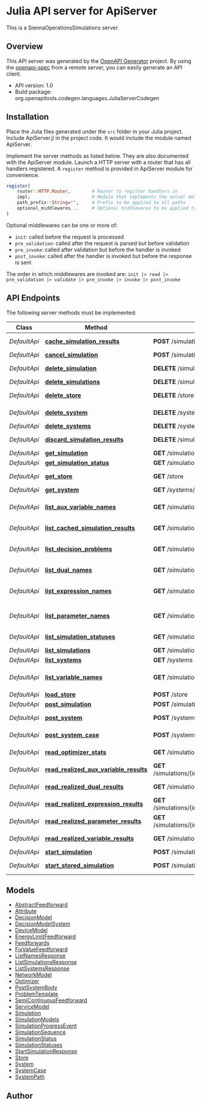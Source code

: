 # Julia API server for ApiServer

This is a SiennaOperationsSimulations server.

## Overview
This API server was generated by the [OpenAPI Generator](https://openapi-generator.tech) project.  By using the [openapi-spec](https://openapis.org) from a remote server, you can easily generate an API client.

- API version: 1.0
- Build package: org.openapitools.codegen.languages.JuliaServerCodegen


## Installation
Place the Julia files generated under the `src` folder in your Julia project. Include ApiServer.jl in the project code.
It would include the module named ApiServer.

Implement the server methods as listed below. They are also documented with the ApiServer module.
Launch a HTTP server with a router that has all handlers registered. A `register` method is provided in ApiServer module for convenience.

```julia
register(
    router::HTTP.Router,        # Router to register handlers in
    impl;                       # Module that implements the server methods
    path_prefix::String="",     # Prefix to be applied to all paths
    optional_middlewares...     # Optional middlewares to be applied to all handlers
)
```

Optional middlewares can be one or more of:
- `init`: called before the request is processed
- `pre_validation`: called after the request is parsed but before validation
- `pre_invoke`: called after validation but before the handler is invoked
- `post_invoke`: called after the handler is invoked but before the response is sent

The order in which middlewares are invoked are:
`init |> read |> pre_validation |> validate |> pre_invoke |> invoke |> post_invoke`


## API Endpoints

The following server methods must be implemented:

Class | Method | HTTP request | Description
------------ | ------------- | ------------- | -------------
*DefaultApi* | [**cache_simulation_results**](docs/DefaultApi.md#cache_simulation_results) | **POST** /simulations/{id}/cache_results | Cache the results for a simulation.
*DefaultApi* | [**cancel_simulation**](docs/DefaultApi.md#cancel_simulation) | **POST** /simulations/{id}/cancel | Cancel a simulation.
*DefaultApi* | [**delete_simulation**](docs/DefaultApi.md#delete_simulation) | **DELETE** /simulations/{name} | Remove a stored simulation.
*DefaultApi* | [**delete_simulations**](docs/DefaultApi.md#delete_simulations) | **DELETE** /simulations | Delete all simulations.
*DefaultApi* | [**delete_store**](docs/DefaultApi.md#delete_store) | **DELETE** /store | Delete the contents of the data store.
*DefaultApi* | [**delete_system**](docs/DefaultApi.md#delete_system) | **DELETE** /systems/{uuid} | Remove a loaded power system.
*DefaultApi* | [**delete_systems**](docs/DefaultApi.md#delete_systems) | **DELETE** /systems | Delete all systems.
*DefaultApi* | [**discard_simulation_results**](docs/DefaultApi.md#discard_simulation_results) | **DELETE** /simulations/{id}/cache_results | Discard the cached results for a simulation.
*DefaultApi* | [**get_simulation**](docs/DefaultApi.md#get_simulation) | **GET** /simulations/{name} | Retrieve one simulation.
*DefaultApi* | [**get_simulation_status**](docs/DefaultApi.md#get_simulation_status) | **GET** /simulations/{id}/status | Get simulation status.
*DefaultApi* | [**get_store**](docs/DefaultApi.md#get_store) | **GET** /store | Get the contents of the data store.
*DefaultApi* | [**get_system**](docs/DefaultApi.md#get_system) | **GET** /systems/{uuid} | Retrieve one system.
*DefaultApi* | [**list_aux_variable_names**](docs/DefaultApi.md#list_aux_variable_names) | **GET** /simulations/{id}/problems/{problem_name}/aux_variables | Retrieve the aux_variable names in a decision problem.
*DefaultApi* | [**list_cached_simulation_results**](docs/DefaultApi.md#list_cached_simulation_results) | **GET** /simulations/cache_results | Return the simulations with cached results.
*DefaultApi* | [**list_decision_problems**](docs/DefaultApi.md#list_decision_problems) | **GET** /simulations/{id}/decision_problems | Retrieve the decision problem names in a simulation.
*DefaultApi* | [**list_dual_names**](docs/DefaultApi.md#list_dual_names) | **GET** /simulations/{id}/problems/{problem_name}/duals | Retrieve the dual names in a decision problem.
*DefaultApi* | [**list_expression_names**](docs/DefaultApi.md#list_expression_names) | **GET** /simulations/{id}/problems/{problem_name}/expressions | Retrieve the expression names in a decision problem.
*DefaultApi* | [**list_parameter_names**](docs/DefaultApi.md#list_parameter_names) | **GET** /simulations/{id}/problems/{problem_name}/parameters | Retrieve the parameter names in a decision problem.
*DefaultApi* | [**list_simulation_statuses**](docs/DefaultApi.md#list_simulation_statuses) | **GET** /simulations/statuses | Check status for all simulations.
*DefaultApi* | [**list_simulations**](docs/DefaultApi.md#list_simulations) | **GET** /simulations | Retrieve all simulations.
*DefaultApi* | [**list_systems**](docs/DefaultApi.md#list_systems) | **GET** /systems | Retrieve all systems.
*DefaultApi* | [**list_variable_names**](docs/DefaultApi.md#list_variable_names) | **GET** /simulations/{id}/problems/{problem_name}/variables | Retrieve the variable names in a decision problem.
*DefaultApi* | [**load_store**](docs/DefaultApi.md#load_store) | **POST** /store | Load saved data.
*DefaultApi* | [**post_simulation**](docs/DefaultApi.md#post_simulation) | **POST** /simulations | Store a power simulation.
*DefaultApi* | [**post_system**](docs/DefaultApi.md#post_system) | **POST** /systems | Load a power system from a file path.
*DefaultApi* | [**post_system_case**](docs/DefaultApi.md#post_system_case) | **POST** /systems/{category}/{name} | Load a power system with PowerSystemCaseBuilder.
*DefaultApi* | [**read_optimizer_stats**](docs/DefaultApi.md#read_optimizer_stats) | **GET** /simulations/{id}/problems/{problem_name}/otimizer_stats | Retrieve the optimizer stats for a problem.
*DefaultApi* | [**read_realized_aux_variable_results**](docs/DefaultApi.md#read_realized_aux_variable_results) | **GET** /simulations/{id}/problems/{problem_name}/aux_variables/{aux_variable_name}/realized_results | Retrieve the realized results for a aux_variable.
*DefaultApi* | [**read_realized_dual_results**](docs/DefaultApi.md#read_realized_dual_results) | **GET** /simulations/{id}/problems/{problem_name}/duals/{dual_name}/realized_results | Retrieve the realized results for a dual.
*DefaultApi* | [**read_realized_expression_results**](docs/DefaultApi.md#read_realized_expression_results) | **GET** /simulations/{id}/problems/{problem_name}/expressions/{expression_name}/realized_results | Retrieve the realized results for a expression.
*DefaultApi* | [**read_realized_parameter_results**](docs/DefaultApi.md#read_realized_parameter_results) | **GET** /simulations/{id}/problems/{problem_name}/parameters/{parameter_name}/realized_results | Retrieve the realized results for a parameter.
*DefaultApi* | [**read_realized_variable_results**](docs/DefaultApi.md#read_realized_variable_results) | **GET** /simulations/{id}/problems/{problem_name}/variables/{variable_name}/realized_results | Retrieve the realized results for a variable.
*DefaultApi* | [**start_simulation**](docs/DefaultApi.md#start_simulation) | **POST** /simulations/start | Start a power simulation.
*DefaultApi* | [**start_stored_simulation**](docs/DefaultApi.md#start_stored_simulation) | **POST** /simulations/{id}/start | Start a simulation that was previously stored.



## Models

 - [AbstractFeedforward](docs/AbstractFeedforward.md)
 - [Attribute](docs/Attribute.md)
 - [DecisionModel](docs/DecisionModel.md)
 - [DecisionModelSystem](docs/DecisionModelSystem.md)
 - [DeviceModel](docs/DeviceModel.md)
 - [EnergyLimitFeedforward](docs/EnergyLimitFeedforward.md)
 - [Feedforwards](docs/Feedforwards.md)
 - [FixValueFeedforward](docs/FixValueFeedforward.md)
 - [ListNamesResponse](docs/ListNamesResponse.md)
 - [ListSimulationsResponse](docs/ListSimulationsResponse.md)
 - [ListSystemsResponse](docs/ListSystemsResponse.md)
 - [NetworkModel](docs/NetworkModel.md)
 - [Optimizer](docs/Optimizer.md)
 - [PostSystemBody](docs/PostSystemBody.md)
 - [ProblemTemplate](docs/ProblemTemplate.md)
 - [SemiContinuousFeedforward](docs/SemiContinuousFeedforward.md)
 - [ServiceModel](docs/ServiceModel.md)
 - [Simulation](docs/Simulation.md)
 - [SimulationModels](docs/SimulationModels.md)
 - [SimulationProgressEvent](docs/SimulationProgressEvent.md)
 - [SimulationSequence](docs/SimulationSequence.md)
 - [SimulationStatus](docs/SimulationStatus.md)
 - [SimulationStatuses](docs/SimulationStatuses.md)
 - [StartSimulationResponse](docs/StartSimulationResponse.md)
 - [Store](docs/Store.md)
 - [System](docs/System.md)
 - [SystemCase](docs/SystemCase.md)
 - [SystemPath](docs/SystemPath.md)



## Author



